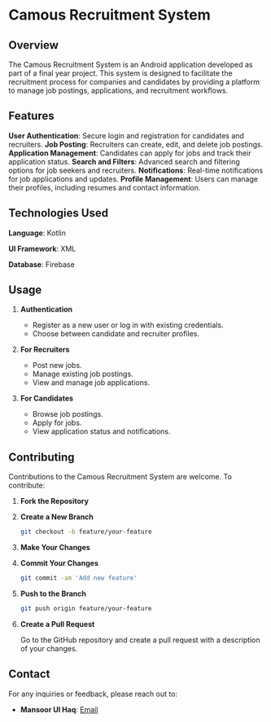 # Camous Recruitment System

## Overview

The Camous Recruitment System is an Android application developed as part of a final year project. This system is designed to facilitate the recruitment process for companies and candidates by providing a platform to manage job postings, applications, and recruitment workflows.

## Features

 **User Authentication**: Secure login and registration for candidates and recruiters.
 **Job Posting**: Recruiters can create, edit, and delete job postings.
 **Application Management**: Candidates can apply for jobs and track their application status.
 **Search and Filters**: Advanced search and filtering options for job seekers and recruiters.
 **Notifications**: Real-time notifications for job applications and updates.
 **Profile Management**: Users can manage their profiles, including resumes and contact information.

## Technologies Used

 **Language**: Kotlin
 
 **UI Framework**: XML
 
 **Database**: Firebase

## Usage

1. **Authentication**
   - Register as a new user or log in with existing credentials.
   - Choose between candidate and recruiter profiles.

2. **For Recruiters**
   - Post new jobs.
   - Manage existing job postings.
   - View and manage job applications.

3. **For Candidates**
   - Browse job postings.
   - Apply for jobs.
   - View application status and notifications.

## Contributing

Contributions to the Camous Recruitment System are welcome. To contribute:

1. **Fork the Repository**

2. **Create a New Branch**

   ```bash
   git checkout -b feature/your-feature
   ```

3. **Make Your Changes**

4. **Commit Your Changes**

   ```bash
   git commit -am 'Add new feature'
   ```

5. **Push to the Branch**

   ```bash
   git push origin feature/your-feature
   ```

6. **Create a Pull Request**

   Go to the GitHub repository and create a pull request with a description of your changes.


## Contact

For any inquiries or feedback, please reach out to:

- **Mansoor Ul Haq**: [Email](mailto:mansoorulhaq166@gmail.com)

